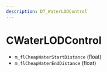 ```yaml
---
description: DT_WaterLODControl
---
```


# CWaterLODControl


* `m_flCheapWaterStartDistance` (float)
* `m_flCheapWaterEndDistance` (float)